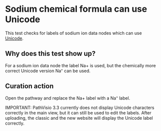 # Sodium chemical formula can use Unicode

This test checks for labels of sodium ion data nodes which can use [Unicode](https://en.wikipedia.org/wiki/Unicode_subscripts_and_superscripts#Superscripts_and_subscripts_block).

## Why does this test show up?

For a sodium ion data node the label Na+ is used, but the chemically more correct Unicode
version Na⁺ can be used.

## Curation action

Open the pathway and replace the Na+ label with a Na⁺ label.

IMPORTANT: PathVisio 3.3 currently does not display Unicode characters correctly in the
main view, but it can still be used to edit the labels. After uploading, the classic and
the new website will display the Unicode label correctly.
